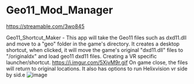 
# Geo11_Mod_Manager
https://streamable.com/3wo845
 
Geo11_Shortcut_Maker -
This app will take the Geo11 files such as dxd11.dll and move to a "geo" folder in the game's directory. 
It creates a desktop shortcut, when clicked, it will move the game's original "dxd11.dll" files to "/originaldx" and 
load geo11 dxd11 files. Creating a VR specific launcher/shortcut.
https://i.imgur.com/5XjvM9r.gif
On game close, the files will return to original locations. It also has options to run Helixvision vr side by sid.e 
![image](https://user-images.githubusercontent.com/98753696/179327805-133cbd03-95fd-4fbb-9655-31c341c0e7da.png)
